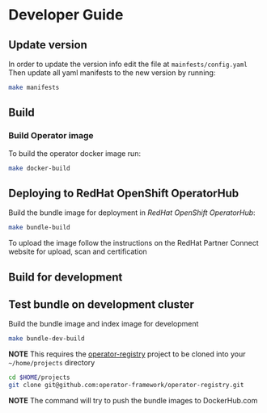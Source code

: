 # Developer Guide

## Update version
In order to update the version info edit the file at `mainfests/config.yaml`
Then update all yaml manifests to the new version by running:
```bash
make manifests
```

## Build

### Build Operator image
To build the operator docker image run:
```bash
make docker-build
```
## Deploying to RedHat OpenShift OperatorHub
Build the bundle image for deployment in *RedHat OpenShift OperatorHub*:
```bash
make bundle-build
```

To upload the image follow the instructions on the RedHat Partner Connect website for upload, scan and certification

## Build for development

## Test bundle on development cluster
Build the bundle image and index image for development
```bash
make bundle-dev-build
```
**NOTE**
This requires the [operator-registry](https://github.com/operator-framework/operator-registry) project to be cloned into your `~/home/projects` directory
```bash
cd $HOME/projects
git clone git@github.com:operator-framework/operator-registry.git
```

**NOTE**
The command will try to push the bundle images to DockerHub.com


